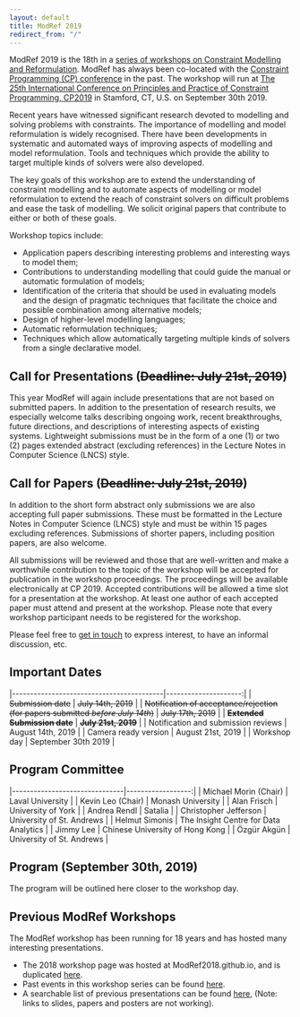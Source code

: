 ```yaml
---
layout: default
title: ModRef 2019
redirect_from: "/"
---
```


ModRef 2019 is the 18th in a [series of workshops on Constraint Modelling and Reformulation](https://www-users.cs.york.ac.uk/~frisch/ModRef/).
ModRef has always been co-located with the [Constraint Programming (CP) conference](http://www.a4cp.org/events/cp-conference-series) in the past.
The workshop will run at [The 25th International Conference on Principles and Practice of Constraint Programming, CP2019](http://cp2019.a4cp.org/) in Stamford, CT, U.S. on September 30th 2019.

Recent years have witnessed significant research devoted to modelling and solving problems with constraints.
The importance of modelling and model reformulation is widely recognised.
There have been developments in systematic and automated ways of improving aspects of modelling and model reformulation.
Tools and techniques which provide the ability to target multiple kinds of solvers were also developed.

The key goals of this workshop are
to extend the understanding of constraint modelling and
to automate aspects of modelling or model reformulation to extend the reach of constraint solvers on difficult problems and ease the task of modelling.
We solicit original papers that contribute to either or both of these goals.

Workshop topics include:

- Application papers describing interesting problems and interesting ways to model them;
- Contributions to understanding modelling that could guide the manual or automatic formulation of models;
- Identification of the criteria that should be used in evaluating models and the design of pragmatic techniques that facilitate the choice and possible combination among alternative models;
- Design of higher-level modelling languages;
- Automatic reformulation techniques;
- Techniques which allow automatically targeting multiple kinds of solvers from a single declarative model.


## <a name="callForPres"></a> Call for Presentations (~~Deadline: July 21st, 2019~~)
This year ModRef will again include presentations that are not based on submitted papers. In addition to the presentation of research results, we especially welcome talks describing ongoing work, recent breakthroughs, future directions, and descriptions of interesting aspects of existing systems. Lightweight submissions must be in the form of a one (1) or two (2) pages extended abstract (excluding references) in the Lecture Notes in Computer Science (LNCS) style.
<!--- Please submit your extended abstract in PDF format using [EasyChair](https://easychair.org/conferences/?conf=modref2019). --->

## <a name="callForPapers"></a> Call for Papers (~~Deadline: July 21st, 2019~~)
In addition to the short form abstract only submissions we are also accepting full paper submissions. These must be formatted in the Lecture Notes in Computer Science (LNCS) style and must be within 15 pages excluding references. Submissions of shorter papers, including position papers, are also welcome.
<!--- Please submit your paper in PDF format using [EasyChair](https://easychair.org/conferences/?conf=modref2019). --->

All submissions will be reviewed and those that are well-written and make a worthwhile contribution to the topic of the workshop will be accepted for publication in the workshop proceedings. The proceedings will be available electronically at CP 2019. Accepted contributions will be allowed a time slot for a presentation at the workshop. At least one author of each accepted paper must attend and present at the workshop. Please note that every workshop participant needs to be registered for the workshop.

Please feel free to [get in touch](mailto:michael.morin@osd.ulaval.ca) to express interest, to have an informal discussion, etc.

## <a name="importantDates"></a> Important Dates

|------------------------------------------|---------------------:|
| ~~Submission date~~                      | ~~July 14th, 2019~~  |
| ~~Notification of acceptance/rejection (for papers submitted *before July 14th*)~~ | ~~July 17th, 2019~~ |
| ~~**Extended Submission date**~~         | ~~**July 21st, 2019**~~ |
| Notification and submission reviews      | August 14th, 2019    |
| Camera ready version                     | August 21st, 2019    |
| Workshop day                             | September 30th 2019  |


## <a name="programCommittee"></a> Program Committee

|-------------------------------|------------------:|
| Michael Morin (Chair)         | Laval University |
| Kevin Leo (Chair)             | Monash University |
| Alan Frisch                   | University of York |
| Andrea Rendl                  | Satalia |
| Christopher Jefferson         | University of St. Andrews |
| Helmut Simonis                | The Insight Centre for Data Analytics |
| Jimmy Lee                     | Chinese University of Hong Kong |
| Özgür Akgün                   | University of St. Andrews |


## <a name="timetable"></a> Program (September 30th, 2019)

The program will be outlined here closer to the workshop day.

<!---
| Time | Authors | Title |
|------| ------- | ----- |
--->

## <a name="pmodrefs"></a> Previous ModRef Workshops
The ModRef workshop has been running for 18 years and has hosted many interesting presentations.

 - The 2018 workshop page was hosted at ModRef2018.github.io, and is duplicated [here](ModRef2018).
 - Past events in this workshop series can be found [here](https://www-users.cs.york.ac.uk/~frisch/ModRef/).
 - A searchable list of previous presentations can be found [here](ModRefHistory), (Note: links to slides, papers and posters are not working).


